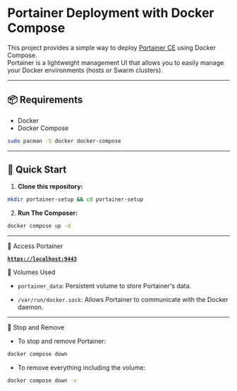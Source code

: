 # Portainer Deployment with Docker Compose

This project provides a simple way to deploy [Portainer CE](https://www.portainer.io/) using Docker Compose.  
Portainer is a lightweight management UI that allows you to easily manage your Docker environments (hosts or Swarm clusters).

---

## 📦 Requirements

- Docker 
- Docker Compose 

```bash
sudo pacman -S docker docker-compose
```

---

## 🚀 Quick Start

1. **Clone this repository:**

```bash
mkdir portainer-setup && cd portainer-setup
```
2. **Run The Composer:**

```bash
docker compose up -d
```

---

🔐 Access Portainer

[**`https://localhost:9443`**](https://localhost:9443)

📁 Volumes Used

- `portainer_data`: Persistent volume to store Portainer's data.

- `/var/run/docker.sock`: Allows Portainer to communicate with the Docker daemon.

---

🛑 Stop and Remove

- To stop and remove Portainer:

```bash
docker compose down

```

- To remove everything including the volume:

```bash
docker compose down -v

```